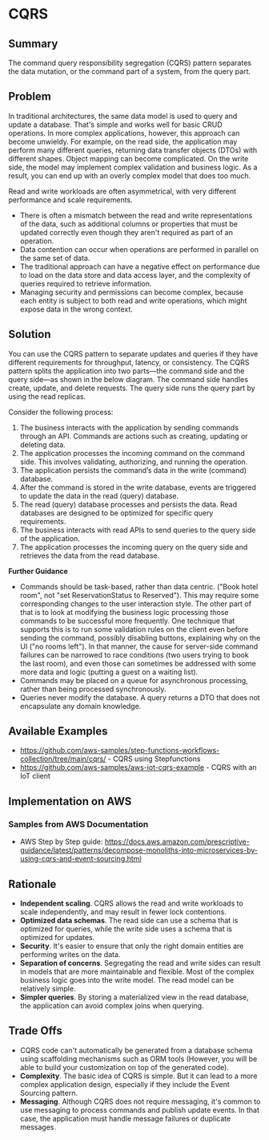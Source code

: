 # CQRS 

## Summary

The command query responsibility segregation (CQRS) pattern separates the data mutation, or the command part of a system, from the query part.

## Problem

In traditional architectures, the same data model is used to query and update a database. That's simple and works well for basic CRUD operations. In more complex applications, however, this approach can become unwieldy. For example, on the read side, the application may perform many different queries, returning data transfer objects (DTOs) with different shapes. Object mapping can become complicated. On the write side, the model may implement complex validation and business logic. As a result, you can end up with an overly complex model that does too much.

Read and write workloads are often asymmetrical, with very different performance and scale requirements.

- There is often a mismatch between the read and write representations of the data, such as additional columns or properties that must be updated correctly even though they aren't required as part of an operation.
- Data contention can occur when operations are performed in parallel on the same set of data.
- The traditional approach can have a negative effect on performance due to load on the data store and data access layer, and the complexity of queries required to retrieve information.
- Managing security and permissions can become complex, because each entity is subject to both read and write operations, which might expose data in the wrong context.

## Solution

You can use the CQRS pattern to separate updates and queries if they have different requirements for throughput, latency, or consistency. The CQRS pattern splits the application into two parts—the command side and the query side—as shown in the below diagram. The command side handles create, update, and delete requests. The query side runs the query part by using the read replicas.

Consider the following process:

1. The business interacts with the application by sending commands through an API. Commands are actions such as creating, updating or deleting data.
2. The application processes the incoming command on the command side. This involves validating, authorizing, and running the operation.
3. The application persists the command’s data in the write (command) database.
4. After the command is stored in the write database, events are triggered to update the data in the read (query) database.
5. The read (query) database processes and persists the data. Read databases are designed to be optimized for specific query requirements.
6. The business interacts with read APIs to send queries to the query side of the application.
7. The application processes the incoming query on the query side and retrieves the data from the read database.

**Further Guidance**

- Commands should be task-based, rather than data centric. ("Book hotel room", not "set ReservationStatus to Reserved"). This may require some corresponding changes to the user interaction style. The other part of that is to look at modifying the business logic processing those commands to be successful more frequently. One technique that supports this is to run some validation rules on the client even before sending the command, possibly disabling buttons, explaining why on the UI ("no rooms left"). In that manner, the cause for server-side command failures can be narrowed to race conditions (two users trying to book the last room), and even those can sometimes be addressed with some more data and logic (putting a guest on a waiting list).
- Commands may be placed on a queue for asynchronous processing, rather than being processed synchronously.
- Queries never modify the database. A query returns a DTO that does not encapsulate any domain knowledge.

## Available Examples

- https://github.com/aws-samples/step-functions-workflows-collection/tree/main/cqrs/ - CQRS using Stepfunctions
- https://github.com/aws-samples/aws-iot-cqrs-example - CQRS with an IoT client

## Implementation on AWS

### Samples from AWS Documentation

- AWS Step by Step guide: https://docs.aws.amazon.com/prescriptive-guidance/latest/patterns/decompose-monoliths-into-microservices-by-using-cqrs-and-event-sourcing.html

## Rationale

- **Independent scaling**. CQRS allows the read and write workloads to scale independently, and may result in fewer lock contentions.
- **Optimized data schemas**. The read side can use a schema that is optimized for queries, while the write side uses a schema that is optimized for updates.
- **Security**. It's easier to ensure that only the right domain entities are performing writes on the data.
- **Separation of concerns**. Segregating the read and write sides can result in models that are more maintainable and flexible. Most of the complex business logic goes into the write model. The read model can be relatively simple.
- **Simpler queries**. By storing a materialized view in the read database, the application can avoid complex joins when querying.

## Trade Offs

- CQRS code can't automatically be generated from a database schema using scaffolding mechanisms such as ORM tools (However, you will be able to build your customization on top of the generated code).
- **Complexity**. The basic idea of CQRS is simple. But it can lead to a more complex application design, especially if they include the Event Sourcing pattern.
- **Messaging**. Although CQRS does not require messaging, it's common to use messaging to process commands and publish update events. In that case, the application must handle message failures or duplicate messages.